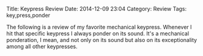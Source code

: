 Title: Keypress Review
Date: 2014-12-09 23:04
Category: Review
Tags: key,press,ponder

The following is a review of my favorite mechanical keypress. Whenever I hit that specific keypress I always ponder on its sound. It's a mechanical ponderation, I mean, and not only on its sound but also on its exceptionality among all other keypresses. 
